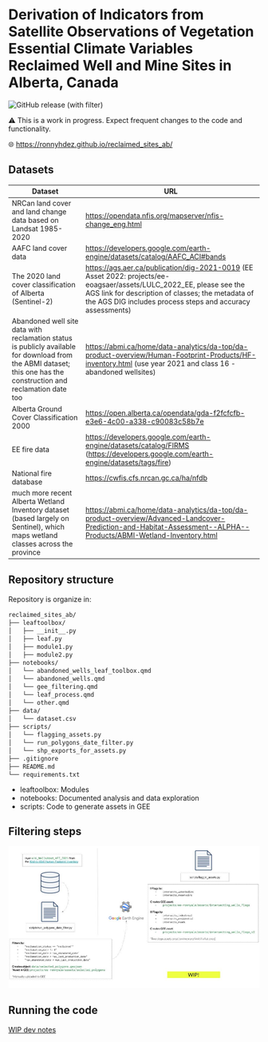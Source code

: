 # Derivation of Indicators from Satellite Observations of Vegetation Essential Climate Variables Reclaimed Well and Mine Sites in Alberta, Canada 

![GitHub release (with filter)](https://img.shields.io/github/v/release/ronnyhdez/reclaimed_sites_ab) 

:warning: This is a work in progress. Expect frequent changes to the code and functionality.

:globe_with_meridians: https://ronnyhdez.github.io/reclaimed_sites_ab/


## Datasets

| Dataset | URL |
| ------- | ----|
| NRCan land cover and land change data based on Landsat 1985-2020 | https://opendata.nfis.org/mapserver/nfis-change_eng.html |
| AAFC land cover data | https://developers.google.com/earth-engine/datasets/catalog/AAFC_ACI#bands |
| The 2020 land cover classification of Alberta (Sentinel-2) | https://ags.aer.ca/publication/dig-2021-0019  (EE Asset 2022: projects/ee-eoagsaer/assets/LULC_2022_EE, please see the AGS link for description of classes; the metadata of the AGS DIG includes process steps and accuracy assessments) |
| Abandoned well site data with reclamation status is publicly available for download from the ABMI dataset; this one has the construction and reclamation date too | https://abmi.ca/home/data-analytics/da-top/da-product-overview/Human-Footprint-Products/HF-inventory.html (use year 2021 and class 16 - abandoned wellsites) |
| Alberta Ground Cover Classification 2000 | https://open.alberta.ca/opendata/gda-f2fcfcfb-e3e6-4c00-a338-c90083c58b7e |
| EE fire data | https://developers.google.com/earth-engine/datasets/catalog/FIRMS (https://developers.google.com/earth-engine/datasets/tags/fire) |
| National fire database | https://cwfis.cfs.nrcan.gc.ca/ha/nfdb | 
| much more recent Alberta Wetland Inventory dataset (based largely on Sentinel), which maps wetland classes across the province | https://abmi.ca/home/data-analytics/da-top/da-product-overview/Advanced-Landcover-Prediction-and-Habitat-Assessment--ALPHA--Products/ABMI-Wetland-Inventory.html |

## Repository structure

Repository is organize in: 

```
reclaimed_sites_ab/
├── leaftoolbox/
│   ├── __init__.py
│   ├── leaf.py
│   ├── module1.py
│   ├── module2.py
├── notebooks/
│   └── abandoned_wells_leaf_toolbox.qmd
│   └── abandoned_wells.qmd
│   └── gee_filtering.qmd
│   └── leaf_process.qmd
│   └── other.qmd
├── data/
│   └── dataset.csv
├── scripts/
│   └── flagging_assets.py
│   └── run_polygons_date_filter.py
│   └── shp_exports_for_assets.py
├── .gitignore
├── README.md
└── requirements.txt
```
 - leaftoolbox: Modules
 - notebooks: Documented analysis and data exploration
 - scripts: Code to generate assets in GEE

## Filtering steps

![Data flow diagram](img/reclamation_diagram.jpg)

## Running the code

[WIP dev notes](https://github.com/ronnyhdez/reclaimed_sites_ab/wiki/Dev-notes)
